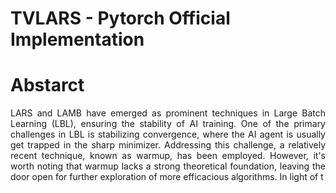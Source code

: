 # TVLARS - Pytorch Official Implementation

# Abstarct
<p align="justify">LARS and LAMB have emerged as prominent techniques in Large Batch Learning (LBL), ensuring the stability of AI training. One of the primary challenges in LBL is stabilizing convergence, where the AI agent is usually get trapped in the sharp minimizer. Addressing this challenge, a relatively recent technique, known as warmup, has been employed. However, it's worth noting that warmup lacks a strong theoretical foundation, leaving the door open for further exploration of more efficacious algorithms. In light of t<Abbrev><Title>his situation, we conducted empirical experiments to analyze the behaviors of the two most popular optimizers in the LARS family: LARS and LAMB, with and without a warm-up strategy. Our analysis gives us a comprehension of the novel LARS, LAMB, and the necessity of a warmup technique in LBL. Building upon these insights, we propose a novel algorithm called Time Varying LARS (TVLARS), which facilitates robust training in the initial phase without the need for warm-up. Experimental evaluation demonstrates that TVLARS achieves competitive results with LARS and LAMB when warm-up is utilized while surpassing their performance without the warm-up technique.</p>

# Experiment
## Setup
This work can be conducted on any platform: Windows, Ubuntu, Google Colab. In Windows or Ubuntu use the following script to create a virtual environment.
```
git clone https://github.com/KhoiDOO/tvlars.git
cd path/to/tvlars
python -m venv .env
```
The Python packages used in this project are listed below. Crucially, ```parquet``` and ```pyarrow``` are used for writing and saving ```.parquet``` file, which is a strongly compressed file for saving the DataFrame. All the packages can be installed by command ```pip install -r requirements.txt```. If ```parquet``` does not work with your machine, consider using ```fastparquet``` instead.
```
matplotlib==3.7.1
numpy==1.24.3
pandas==2.0.1
parquet==1.3.1
pyarrow==12.0.0
seaborn==0.12.2
tqdm==4.65.0
```
[Pytorch](https://pytorch.org/) is the main package for conducting optimization calculations, whose version is ```2.0.1```.
## Available Settings
Using ```python main.py -h``` to print out all available settings of this project. The table below show the tag as well as its related description. 
| **TAG**                       | **OPTIONS**                                  | **DESCRIPTION**                                                               |
|-------------------------------|----------------------------------------------|-------------------------------------------------------------------------------|
| -h, --help                    |                                              | show this help message and exit                                               |
| --bs BS                       |                                              | batch size                                                                    |
| --workers WORKERS             |                                              | Number of processor used in data loader                                       |
| --epochs EPOCHS               |                                              | Number of epochs used in training                                             |
| --lr LR                       |                                              | initial learning rate                                                         |
| --seed SEED                   |                                              | seed for initializing training                                                |
| --port PORT                   |                                              | Multi-GPU Training Port                                                       |
| --wd W                        |                                              | weight decay                                                                  |
| --ds                          | cifar10,cifar100, tinyimagenet               | data set name                                                                 |
| --model                       | resnet18,resnet34, resnet50,effb0            | model used in training                                                        |
| --opt                         | adam,adamw,adagrad, rmsprop,lars,tvlars,lamb | optimizer used in training                                                    |
| --sd                          | None,cosine, lars-warm                       | learning rate scheduler used in training                                      |
| --dv DV [DV ...]              |                                              | list of devices used in training                                              |
| --lmbda LMBDA                 |                                              | delay factor used in TVLARS                                                   |
| --cl_epochs CL_EPOCHS         |                                              | epoch used in Barlow twins feature redundant removal stage                    |
| --btlmbda BTLMBDA             |                                              | lambda factor used in Barlow Twins                                            |
| --projector PROJECTOR         |                                              | dimensions of top Multilayer Perceptron used in Barlow Twins                  |
| --lr_classifier LR_CLASSIFIER |                                              | classifier learning rate used in Barlow Twins                                 |
| --lr_backbone LR_BACKBONE     |                                              | backbone learning rate used in Barlow Twins                                   |
| --mode                        | clf, bt                                      | experiment mode, clf is for classification, bt is for Barlow Twins experiment |

## Running
For instance, the experiment of TVLARS with batch size ($\mathcal{B}$) of ```512``` and various delay factor ($\lambda$) values by the following expressions:
**Classification Experiment**
```
python main.py --bs 512 --epochs 100 --lr 1.0 --port 7046 --wd 0.0005 --ds cifar10 --model resnet18 --opt tvlars --sd None --lmbda 1e-06 --dv 0 1 2 3
python main.py --bs 512 --epochs 100 --lr 1.0 --port 3675 --wd 0.0005 --ds cifar10 --model resnet18 --opt tvlars --sd None --lmbda 1e-05 --dv 0 1 2 3
python main.py --bs 512 --epochs 100 --lr 1.0 --port 6162 --wd 0.0005 --ds cifar10 --model resnet18 --opt tvlars --sd None --lmbda 0.0001 --dv 0 1 2 3
python main.py --bs 512 --epochs 100 --lr 1.0 --port 3930 --wd 0.0005 --ds cifar10 --model resnet18 --opt tvlars --sd None --lmbda 0.001 --dv 0 1 2 3
python main.py --bs 512 --epochs 100 --lr 1.0 --port 7644 --wd 0.0005 --ds cifar10 --model resnet18 --opt tvlars --sd None --lmbda 0.005 --dv 0 1 2 3
python main.py --bs 512 --epochs 100 --lr 1.0 --port 5794 --wd 0.0005 --ds cifar10 --model resnet18 --opt tvlars --sd None --lmbda 0.01 --dv 0 1 2 3
python main.py --bs 512 --epochs 100 --lr 2.0 --port 3976 --wd 0.0005 --ds cifar10 --model resnet18 --opt tvlars --sd None --lmbda 1e-06 --dv 0 1 2 3
python main.py --bs 512 --epochs 100 --lr 2.0 --port 5895 --wd 0.0005 --ds cifar10 --model resnet18 --opt tvlars --sd None --lmbda 1e-05 --dv 0 1 2 3
python main.py --bs 512 --epochs 100 --lr 2.0 --port 5014 --wd 0.0005 --ds cifar10 --model resnet18 --opt tvlars --sd None --lmbda 0.0001 --dv 0 1 2 3
python main.py --bs 512 --epochs 100 --lr 2.0 --port 6423 --wd 0.0005 --ds cifar10 --model resnet18 --opt tvlars --sd None --lmbda 0.001 --dv 0 1 2 3
python main.py --bs 512 --epochs 100 --lr 2.0 --port 5228 --wd 0.0005 --ds cifar10 --model resnet18 --opt tvlars --sd None --lmbda 0.005 --dv 0 1 2 3
python main.py --bs 512 --epochs 100 --lr 2.0 --port 6169 --wd 0.0005 --ds cifar10 --model resnet18 --opt tvlars --sd None --lmbda 0.01 --dv 0 1 2 3
python main.py --bs 512 --epochs 100 --lr 3.0 --port 5466 --wd 0.0005 --ds cifar10 --model resnet18 --opt tvlars --sd None --lmbda 1e-06 --dv 0 1 2 3
python main.py --bs 512 --epochs 100 --lr 3.0 --port 7422 --wd 0.0005 --ds cifar10 --model resnet18 --opt tvlars --sd None --lmbda 1e-05 --dv 0 1 2 3
python main.py --bs 512 --epochs 100 --lr 3.0 --port 6373 --wd 0.0005 --ds cifar10 --model resnet18 --opt tvlars --sd None --lmbda 0.0001 --dv 0 1 2 3
python main.py --bs 512 --epochs 100 --lr 3.0 --port 6592 --wd 0.0005 --ds cifar10 --model resnet18 --opt tvlars --sd None --lmbda 0.001 --dv 0 1 2 3
python main.py --bs 512 --epochs 100 --lr 3.0 --port 4802 --wd 0.0005 --ds cifar10 --model resnet18 --opt tvlars --sd None --lmbda 0.005 --dv 0 1 2 3
python main.py --bs 512 --epochs 100 --lr 3.0 --port 7327 --wd 0.0005 --ds cifar10 --model resnet18 --opt tvlars --sd None --lmbda 0.01 --dv 0 1 2 3
```
**Barlow Twins Experiment**
```
python main.py --bs 512 --epochs 100 --cl_epochs 1000 --lr 1.0 --port 7186 --wd 0.0005 --ds cifar10 --model resnet18 --opt tvlars --sd None --lmbda 1e-06 --dv 0 1 2 3 --mode bt
python main.py --bs 512 --epochs 100 --cl_epochs 1000 --lr 1.0 --port 4111 --wd 0.0005 --ds cifar10 --model resnet18 --opt tvlars --sd None --lmbda 1e-05 --dv 0 1 2 3 --mode bt
python main.py --bs 512 --epochs 100 --cl_epochs 1000 --lr 1.0 --port 4356 --wd 0.0005 --ds cifar10 --model resnet18 --opt tvlars --sd None --lmbda 0.0001 --dv 0 1 2 3 --mode bt
python main.py --bs 512 --epochs 100 --cl_epochs 1000 --lr 1.0 --port 7782 --wd 0.0005 --ds cifar10 --model resnet18 --opt tvlars --sd None --lmbda 0.001 --dv 0 1 2 3 --mode bt
python main.py --bs 512 --epochs 100 --cl_epochs 1000 --lr 1.0 --port 4353 --wd 0.0005 --ds cifar10 --model resnet18 --opt tvlars --sd None --lmbda 0.005 --dv 0 1 2 3 --mode bt
python main.py --bs 512 --epochs 100 --cl_epochs 1000 --lr 1.0 --port 6524 --wd 0.0005 --ds cifar10 --model resnet18 --opt tvlars --sd None --lmbda 0.01 --dv 0 1 2 3 --mode bt
python main.py --bs 512 --epochs 100 --cl_epochs 1000 --lr 2.0 --port 3979 --wd 0.0005 --ds cifar10 --model resnet18 --opt tvlars --sd None --lmbda 1e-06 --dv 0 1 2 3 --mode bt
python main.py --bs 512 --epochs 100 --cl_epochs 1000 --lr 2.0 --port 4969 --wd 0.0005 --ds cifar10 --model resnet18 --opt tvlars --sd None --lmbda 1e-05 --dv 0 1 2 3 --mode bt
python main.py --bs 512 --epochs 100 --cl_epochs 1000 --lr 2.0 --port 3517 --wd 0.0005 --ds cifar10 --model resnet18 --opt tvlars --sd None --lmbda 0.0001 --dv 0 1 2 3 --mode bt
python main.py --bs 512 --epochs 100 --cl_epochs 1000 --lr 2.0 --port 7895 --wd 0.0005 --ds cifar10 --model resnet18 --opt tvlars --sd None --lmbda 0.001 --dv 0 1 2 3 --mode bt
python main.py --bs 512 --epochs 100 --cl_epochs 1000 --lr 2.0 --port 4434 --wd 0.0005 --ds cifar10 --model resnet18 --opt tvlars --sd None --lmbda 0.005 --dv 0 1 2 3 --mode bt
python main.py --bs 512 --epochs 100 --cl_epochs 1000 --lr 2.0 --port 7770 --wd 0.0005 --ds cifar10 --model resnet18 --opt tvlars --sd None --lmbda 0.01 --dv 0 1 2 3 --mode bt
python main.py --bs 512 --epochs 100 --cl_epochs 1000 --lr 3.0 --port 5348 --wd 0.0005 --ds cifar10 --model resnet18 --opt tvlars --sd None --lmbda 1e-06 --dv 0 1 2 3 --mode bt
python main.py --bs 512 --epochs 100 --cl_epochs 1000 --lr 3.0 --port 4362 --wd 0.0005 --ds cifar10 --model resnet18 --opt tvlars --sd None --lmbda 1e-05 --dv 0 1 2 3 --mode bt
python main.py --bs 512 --epochs 100 --cl_epochs 1000 --lr 3.0 --port 6193 --wd 0.0005 --ds cifar10 --model resnet18 --opt tvlars --sd None --lmbda 0.0001 --dv 0 1 2 3 --mode bt
python main.py --bs 512 --epochs 100 --cl_epochs 1000 --lr 3.0 --port 6442 --wd 0.0005 --ds cifar10 --model resnet18 --opt tvlars --sd None --lmbda 0.001 --dv 0 1 2 3 --mode bt
python main.py --bs 512 --epochs 100 --cl_epochs 1000 --lr 3.0 --port 7169 --wd 0.0005 --ds cifar10 --model resnet18 --opt tvlars --sd None --lmbda 0.005 --dv 0 1 2 3 --mode bt
python main.py --bs 512 --epochs 100 --cl_epochs 1000 --lr 3.0 --port 7954 --wd 0.0005 --ds cifar10 --model resnet18 --opt tvlars --sd None --lmbda 0.01 --dv 0 1 2 3 --mode bt
```

# Citation
